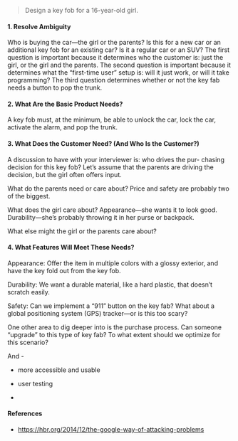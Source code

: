 > Design a key fob for a 16-year-old girl.

#### 1. Resolve Ambiguity
Who is buying the car—the girl or the parents? Is this for a new car or an additional key fob for an existing car? Is it a regular car or an SUV?
The first question is important because it determines who the customer is: just the girl, or the girl and the parents. The second question is important because it determines what the “first-time user” setup is: will it just work, or will it take programming? The third question determines whether or not the key fab needs a button to pop the trunk.

#### 2. What Are the Basic Product Needs?
A key fob must, at the minimum, be able to unlock the car, lock the car, activate the alarm, and pop the trunk.

#### 3. What Does the Customer Need? (And Who Is the Customer?)
A discussion to have with your interviewer is: who drives the pur- chasing decision for this key fob? Let’s assume that the parents are driving the decision, but the girl often offers input.

What do the parents need or care about? Price and safety are probably two of the biggest.

What does the girl care about? Appearance—she wants it to look good. Durability—she’s probably throwing it in her purse or backpack.

What else might the girl or the parents care about?

#### 4. What Features Will Meet These Needs?
Appearance: Offer the item in multiple colors with a glossy exterior, and have the key fold out from the key fob.

Durability: We want a durable material, like a hard plastic, that doesn’t scratch easily.

Safety: Can we implement a “911” button on the key fab? What about a global positioning system (GPS) tracker—or is this too scary? 

One other area to dig deeper into is the purchase process. Can someone “upgrade” to this type of key fab? To what extent should
we optimize for this scenario?

And -
- more accessible and usable
- user testing

- 

#### References
- https://hbr.org/2014/12/the-google-way-of-attacking-problems
